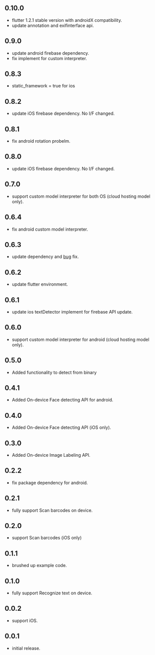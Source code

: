 ## 0.10.0

* flutter 1.2.1 stable version with androidX compatibility.
* update annotation and exifinterface api.

## 0.9.0

* update android firebase dependency.
* fix implement for custom interpreter.

## 0.8.3

* static_framework = true for ios

## 0.8.2

* update iOS firebase dependency. No I/F changed.

## 0.8.1

* fix android rotation probelm.

## 0.8.0

* update iOS firebase dependency. No I/F changed.

## 0.7.0

* support custom model interpreter for both OS (cloud hosting model only).

## 0.6.4

* fix android custom model interpreter.

## 0.6.3

* update dependency and [bug](https://github.com/azihsoyn/flutter_mlkit/issues/30) fix.

## 0.6.2

* update flutter environment.

## 0.6.1

* update ios textDetector implement for firebase API update.

## 0.6.0

* support custom model interpreter for android (cloud hosting model only).

## 0.5.0

* Added functionality to detect from binary

## 0.4.1

* Added On-device Face detecting API for android.

## 0.4.0

* Added On-device Face detecting API (iOS only).

## 0.3.0

* Added On-device Image Labeling API.

## 0.2.2

* fix package dependency for android.

## 0.2.1

* fully support Scan barcodes on device.

## 0.2.0

* support Scan barcodes (iOS only)

## 0.1.1

* brushed up example code.

## 0.1.0

* fully support Recognize text on device.

## 0.0.2

* support iOS.

## 0.0.1

* initial release.
